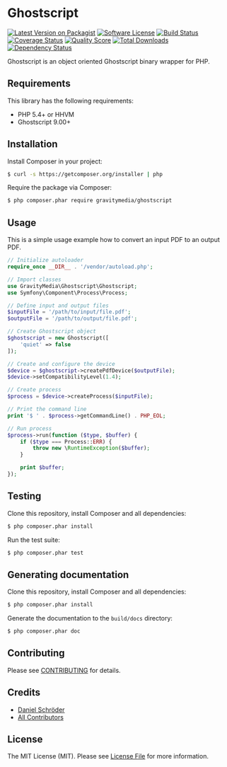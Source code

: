 # Ghostscript

[![Latest Version on Packagist](https://img.shields.io/packagist/v/gravitymedia/ghostscript.svg)](https://packagist.org/packages/gravitymedia/ghostscript)
[![Software License](https://img.shields.io/packagist/l/gravitymedia/ghostscript.svg)](LICENSE.md)
[![Build Status](https://img.shields.io/travis/GravityMedia/Ghostscript.svg)](https://travis-ci.org/GravityMedia/Ghostscript)
[![Coverage Status](https://img.shields.io/scrutinizer/coverage/g/GravityMedia/Ghostscript.svg)](https://scrutinizer-ci.com/g/GravityMedia/Ghostscript/code-structure)
[![Quality Score](https://img.shields.io/scrutinizer/g/GravityMedia/Ghostscript.svg)](https://scrutinizer-ci.com/g/GravityMedia/Ghostscript)
[![Total Downloads](https://img.shields.io/packagist/dt/gravitymedia/ghostscript.svg)](https://packagist.org/packages/gravitymedia/ghostscript)
[![Dependency Status](https://img.shields.io/versioneye/d/php/gravitymedia:ghostscript.svg)](https://www.versioneye.com/user/projects/54a6c25c27b014d85a000150)

Ghostscript is an object oriented Ghostscript binary wrapper for PHP.

## Requirements

This library has the following requirements:

 - PHP 5.4+ or HHVM
 - Ghostscript 9.00+

## Installation

Install Composer in your project:

```bash
$ curl -s https://getcomposer.org/installer | php
```

Require the package via Composer:

```bash
$ php composer.phar require gravitymedia/ghostscript
```

## Usage

This is a simple usage example how to convert an input PDF to an output PDF. 

```php
// Initialize autoloader
require_once __DIR__ . '/vendor/autoload.php';

// Import classes
use GravityMedia\Ghostscript\Ghostscript;
use Symfony\Component\Process\Process;

// Define input and output files
$inputFile = '/path/to/input/file.pdf';
$outputFile = '/path/to/output/file.pdf';

// Create Ghostscript object
$ghostscript = new Ghostscript([
    'quiet' => false
]);

// Create and configure the device
$device = $ghostscript->createPdfDevice($outputFile);
$device->setCompatibilityLevel(1.4);

// Create process
$process = $device->createProcess($inputFile);

// Print the command line
print '$ ' . $process->getCommandLine() . PHP_EOL;

// Run process
$process->run(function ($type, $buffer) {
    if ($type === Process::ERR) {
        throw new \RuntimeException($buffer);
    }

    print $buffer;
});
```

## Testing

Clone this repository, install Composer and all dependencies:

```bash
$ php composer.phar install
```

Run the test suite:

```bash
$ php composer.phar test
```

## Generating documentation

Clone this repository, install Composer and all dependencies:

```bash
$ php composer.phar install
```

Generate the documentation to the `build/docs` directory:

```bash
$ php composer.phar doc
```

## Contributing

Please see [CONTRIBUTING](CONTRIBUTING.md) for details.

## Credits

- [Daniel Schröder](https://github.com/pCoLaSD)
- [All Contributors](../../contributors)

## License

The MIT License (MIT). Please see [License File](LICENSE.md) for more information.
